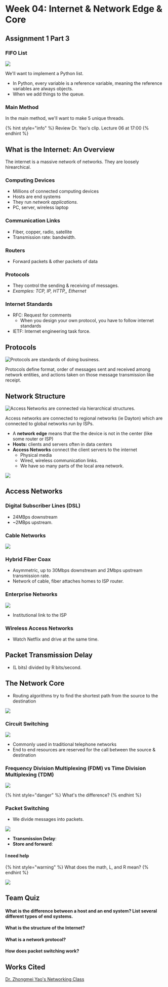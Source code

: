 # Week 04: Internet & Network Edge & Core

## Assignment 1 Part 3

### FIFO List

![](<../../.gitbook/assets/image (209).png>)

We'll want to implement a Python list.

* In Python, every variable is a reference variable, meaning the reference variables are always objects.
* When we add things to the queue.

### Main Method

In the main method, we'll want to make 5 unique threads.&#x20;

{% hint style="info" %}
Review Dr. Yao's clip. Lecture 06 at 17:00
{% endhint %}



## What is the Internet: An Overview

The internet is a massive network of networks. They are loosely hirearchical.

### Computing Devices

* Millions of connected computing devices
* Hosts are end systems
* They run _network applications._
* PC, server, wireless laptop

### Communication Links

* Fiber, copper, radio, satellite
* Transmission rate: bandwidth.

### Routers

* Forward packets & other packets of data

### Protocols

* They control the sending & receiving of messages.
* _Examples: TCP, IP, HTTP,, Ethernet_

### Internet Standards

* RFC: Request for comments
  * When you design your own protocol, you have to follow internet standards
* IETF: Internet engineering task force.

## Protocols

![Protocols are standards of doing business.](<../../.gitbook/assets/image (212).png>)

Protocols define format, order of messages sent and received among network entities, and actions taken on those message transmission like receipt.

## Network Structure

![Access Networks are connected via hierarchical structures. ](<../../.gitbook/assets/image (215).png>)

Access networks are connected to regional networks (ie Dayton) which are connected to global networks run by ISPs.

* A **network edge** means that the the device is not in the center (like some router or ISP)
* **Hosts:** clients and servers often in data centers
* **Access Networks** connect the client servers to the internet
  * Physical media
  * Wired, wireless communication links.
  * We have so many parts of the local area network.

![](<../../.gitbook/assets/image (216).png>)



## Access Networks&#x20;

### Digital Subscriber Lines (DSL)

* 24MBps downstream
* \~2MBps upstream.

### Cable Networks

![](<../../.gitbook/assets/image (217).png>)

### Hybrid Fiber Coax

* Asymmetric, up to 30Mbps downstream and 2Mbps upstream transmission rate.
* Network of cable, fiber attaches homes to ISP router.

### Enterprise Networks

![](<../../.gitbook/assets/image (218).png>)

* Institutional link to the ISP

### Wireless Access Networks

* Watch Netflix and drive at the same time.

## Packet Transmission Delay

* (L bits) divided by R bits/second.

## The Network Core

* Routing algorithms try to find the shortest path from the source to the destination

![](<../../.gitbook/assets/image (219).png>)

### Circuit Switching

![](<../../.gitbook/assets/image (220).png>)

* Commonly used in traditional telephone networks
* End to end resources are reserved for the call between the source & destination

### Frequency Division Multiplexing (FDM) vs Time Division Multiplexing (TDM)



![](<../../.gitbook/assets/image (221).png>)

{% hint style="danger" %}
What's the difference?
{% endhint %}



### Packet Switching

* We divide messages into packets.

![](<../../.gitbook/assets/image (222).png>)

* **Transmission Delay**:&#x20;
* **Store and forward**:&#x20;

#### I need help

{% hint style="warning" %}
What does the math, L, and R mean?&#x20;
{% endhint %}

![](<../../.gitbook/assets/image (223).png>)

## Team Quiz

#### What is the difference between a host and an end system? List several different types of end systems.

#### What is the structure of the Internet?

#### What is a network protocol?

#### How does packet switching work?









## Works Cited

[Dr. Zhongmei Yao's Networking Class](https://academic.udayton.edu/zhongmeiyao/)
